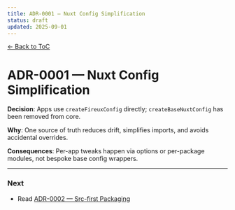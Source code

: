 ```yaml
---
title: ADR-0001 — Nuxt Config Simplification
status: draft
updated: 2025-09-01
---
```


[← Back to ToC](../copilot-00-toc.md)

# ADR-0001 — Nuxt Config Simplification

**Decision**: Apps use `createFireuxConfig` directly; `createBaseNuxtConfig` has been removed from core.

**Why**: One source of truth reduces drift, simplifies imports, and avoids accidental overrides.

**Consequences**: Per-app tweaks happen via options or per-package modules, not bespoke base config wrappers.

---

### Next
- Read [ADR-0002 — Src-first Packaging](./copilot-0002-src-first-no-dist.md)
